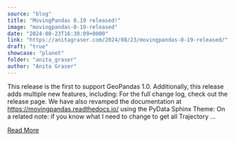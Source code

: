```yaml
---
source: "blog"
title: "MovingPandas 0.19 released!"
image: "movingpandas-0-19-released"
date: "2024-08-23T16:30:09+0000"
link: "https://anitagraser.com/2024/08/23/movingpandas-0-19-released/"
draft: "true"
showcase: "planet"
folder: "anita_graser"
author: "Anita Graser"
---
```


This release is the first to support GeoPandas 1.0. Additionally, this release adds multiple new features, including: For the&#160;full change log, check out the release page. We have also revamped the documentation at https://movingpandas.readthedocs.io/ using the PyData Sphinx Theme: On a related note: if you know what I need to change to get all Trajectory &#8230;<p><a class="more-link" href="https://anitagraser.com/2024/08/23/movingpandas-0-19-released/">Read More</a></p>
